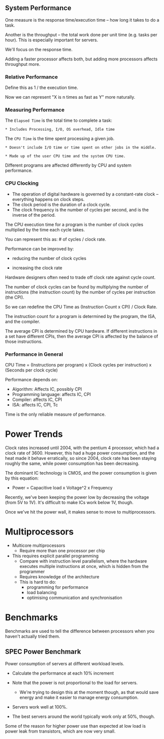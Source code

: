 ## System Performance

One measure is the response time/execution time – how long it takes to do a task.

Another is the throughput – the total work done per unit time (e.g. tasks per hour). This is especially important for servers.

We'll focus on the response time.

Adding a faster processor affects both, but adding more processors affects throughput more.

### Relative Performance

Define this as 1 / the execution time.

Now we can represent "X is n times as fast as Y" more naturally.

### Measuring Performance

The `Elapsed Time` is the total time to complete a task:

    * Includes Processing, I/O, OS overhead, Idle time

The `CPU Time` is the time spent processing a given job.

    * Doesn't include I/O time or time spent on other jobs in the middle.

    * Made up of the user CPU time and the system CPU time.

Different programs are affected differently by CPU and system performance.

### CPU Clocking

* The operation of digital hardware is governed by a constant-rate clock – everything happens on clock steps.
* The clock period is the duration of a clock cycle.
* The clock frequency is the number of cycles per second, and is the inverse of the period.

The CPU execution time for a program is the number of clock cycles multiplied by the time each cycle takes.

You can represent this as: # of cycles / clock rate.

Performance can be improved by:

* reducing the number of clock cycles

* increasing the clock rate

Hardware designers often need to trade off clock rate against cycle count.

The number of clock cycles can be found by multiplying the number of instructions (the instruction count) by the number of cycles per instruction (the CPI).

So we can redefine the CPU Time as (Instruction Count x CPI) / Clock Rate.

The instruction count for a program is determined by the program, the ISA, and the compiler.

The average CPI is determined by CPU hardware. If different instructions in a set have different CPIs, then the average CPI is affected by the balance of those instructions.

### Performance in General

CPU Time = (Instructions per program) x (Clock cycles per instruction) x (Seconds per clock cycle)

Performance depends on:

* Algorithm: Affects IC, possibly CPI
* Programming language: affects IC, CPI
* Compiler: affects IC, CPI
* ISA: affects IC, CPI, Tc

Time is the only reliable measure of performance.

# Power Trends

Clock rates increased until 2004, with the pentium 4 processor, which had a clock rate of 3600. However, this had a huge power consumption, and the heat made it behave erratically, so since 2004, clock rate has been staying roughly the same, while power consumption has been decreasing.

The dominant IC technology is CMOS, and the power consumption is given by this equation:

* Power = Capacitive load x Voltage^2 x Frequency

Recently, we've been keeping the power low by decreasing the voltage (from 5V to 1V). It's difficult to make ICs work below 1V, though.

Once we've hit the power wall, it makes sense to move to multiprocessors.

# Multiprocessors

* Multicore multiprocessors
  * Require more than one processor per chip
* This requires explicit parallel programming
  * Compare with instruction level parallelism, where the hardware executes multiple instructions at once, which is hidden from the programmer
  * Requires knowledge of the architecture
  * This is hard to do:
    * programming for performance
    * load balancing
    * optimising communication and synchronisation

# Benchmarks

Benchmarks are used to tell the difference between processors when you haven't actually tried them.

## SPEC Power Benchmark

Power consumption of servers at different workload levels.

* Calculate the performance at each 10% increment

* Note that the power is not proportional to the load for servers.
    * We're trying to design this at the moment though, as that would save energy and make it easier to manage energy consumption.
* Servers work well at 100%.
* The best servers around the world typically work only at 50%, though.

Some of the reason for higher power use than expected at low load is power leak from transistors, which are now very small.

